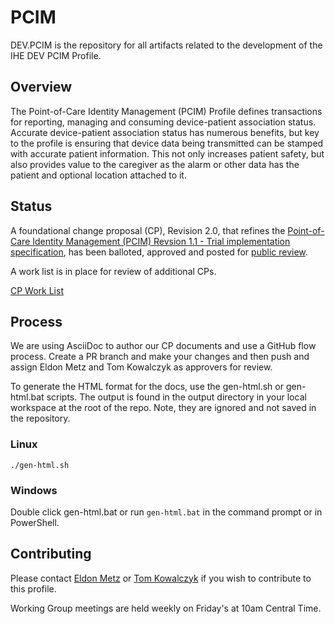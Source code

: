 # PCIM

DEV.PCIM is the repository for all artifacts related to the development of the IHE DEV PCIM Profile.

## Overview

The Point-of-Care Identity Management (PCIM) Profile defines transactions for reporting, managing and consuming device-patient association status. Accurate device-patient association status has numerous benefits, but key to the profile is ensuring that device data being transmitted can be stamped with accurate patient information. This not only increases patient safety, but also provides value to the caregiver as the alarm or other data has the patient and optional location attached to it. 

## Status

A foundational change proposal (CP), Revision 2.0, that refines the [Point-of-Care Identity Management (PCIM) Revsion 1.1 - Trial implementation specification](https://www.ihe.net/uploadedFiles/Documents/PCD/IHE_PCD_Suppl_PCIM.pdf), has been balloted, approved and posted for [public review](https://profiles.ihe.net/DEV/PCIM/index.html). 

A work list is in place for review of additional CPs.

[CP Work List](https://github.com/IHE/DEV.PCIM/blob/master/asciidoc/index.adoc)

## Process

We are using AsciiDoc to author our CP documents and use a GitHub flow process. Create a PR branch and make your changes and then push and assign Eldon Metz and Tom Kowalczyk as approvers for review. 

To generate the HTML format for the docs, use the gen-html.sh or gen-html.bat scripts. The output is found in the output directory in your local workspace at the root of the repo. Note, they are ignored and not saved in the repository.

### Linux

```./gen-html.sh```

### Windows

Double click gen-html.bat or run ```gen-html.bat``` in the command prompt or in PowerShell.

## Contributing

Please contact [Eldon Metz](mailto:emetz@innovisionmedical.com)  or [Tom Kowalczyk](mailto:Tom.Kowalczyk@BBraunUSA.com) if you wish to contribute to this profile.

Working Group meetings are held weekly on Friday's at 10am Central Time.
